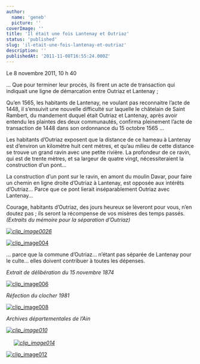 ```yaml
---
author:
  name: 'geneb'
  picture: ''
coverImage: ''
title: 'Il était une fois Lantenay et Outriaz'
status: 'published'
slug: 'il-etait-une-fois-lantenay-et-outriaz'
description: ''
publishedAt: '2011-11-08T16:55:24.000Z'
---
```


Le 8 novembre 2011, 10 h 40

… Que pour terminer leur procès, ils firent un acte de transaction qui indiquait une ligne de démarcation entre Outriaz et Lantenay ;

Qu’en 1565, les habitants de Lantenay, ne voulant pas reconnaitre l’acte de 1448, il s’ensuivit une nouvelle difficulté sur laquelle le châtelain de Saint Rambert, du mandement duquel était Outriaz et Lantenay, après avoir entendu les plaintes des deux communautés, confirma pleinement l’acte de transaction de 1448 dans son ordonnance du 15 octobre 1565 …

Les habitants d’Outriaz exposent que la distance de ce hameau à Lantenay est d’environ un kilomètre huit cent mètres, et qu’au milieu de cette distance se trouve un grand ravin avec une petite rivière. La profondeur de ce ravin, qui est de trente mètres, et sa largeur de quatre vingt, nécessiteraient la construction d’un pont…

La construction d’un pont sur le ravin, en amont du moulin Davar, pour faire un chemin en ligne droite d’Outriaz à Lantenay, est opposée aux intérêts d’Outriaz… Parce que ce pont lierait inséparablement Outriaz avec Lantenay…

Courage, habitants d’Outriaz, des jours heureux se lèveront pour vous, n’en doutez pas ; ils seront la récompense de vos misères des temps passés. *(Extraits du mémoire pour la séparation d’Outriaz)*

[*![clip_image0026](/images/Windows-Live-Writer/lantenay-vu-par_A148/clip_image002_6__thumb.jpg "clip_image002[6]")*](/images/Windows-Live-Writer/lantenay-vu-par_A148/clip_image002_6_.jpg)

[![clip_image004](/images/Windows-Live-Writer/lantenay-vu-par_A148/clip_image004_thumb.jpg "clip_image004")](/images/Windows-Live-Writer/lantenay-vu-par_A148/clip_image004_2.jpg)

… parce que la commune d’Outriaz… n’étant pas séparée de Lantenay pour le culte… elles doivent contribuer à toutes les dépenses.

*Extrait de délibération du 15 novembre 1874*

[![clip_image006](/images/Windows-Live-Writer/lantenay-vu-par_A148/clip_image006_thumb.jpg "clip_image006")](/images/Windows-Live-Writer/lantenay-vu-par_A148/clip_image006_2.jpg)

*Réfection du clocher 1981*

[![clip_image008](/images/Windows-Live-Writer/lantenay-vu-par_A148/clip_image008_thumb.jpg "clip_image008")](/images/Windows-Live-Writer/lantenay-vu-par_A148/clip_image008_2.jpg)

*Archives départementales de l’Ain*

[*![clip_image010](/images/Windows-Live-Writer/lantenay-vu-par_A148/clip_image010_thumb.jpg "clip_image010")*](/images/Windows-Live-Writer/lantenay-vu-par_A148/clip_image010_2.jpg)                                                                                                                                     [*![clip_image014](/images/Windows-Live-Writer/lantenay-vu-par_A148/clip_image014_thumb.jpg "clip_image014")*](/images/Windows-Live-Writer/lantenay-vu-par_A148/clip_image014_2.jpg)

[![clip_image012](/images/Windows-Live-Writer/lantenay-vu-par_A148/clip_image012_thumb.jpg "clip_image012")](/images/Windows-Live-Writer/lantenay-vu-par_A148/clip_image012_2.jpg)
